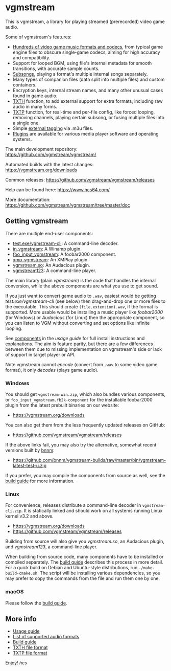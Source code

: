 # vgmstream
This is vgmstream, a library for playing streamed (prerecorded) video game audio.

Some of vgmstream's features:
- [Hundreds of video game music formats and codecs](doc/FORMATS.md), from typical game engine files
  to obscure single-game codecs, aiming for high accuracy and compatibility.
- Support for looped BGM, using file's internal metadata for smooth transitions, with accurate
  sample counts.
- [Subsongs](doc/USAGE.md#subsongs), playing a format's multiple internal songs separately.
- Many types of companion files (data split into multiple files) and custom containers.
- Encryption keys, internal stream names, and many other unusual cases found in game audio.
- [TXTH](doc/TXTH.md) function, to add external support for extra formats, including raw audio in
  many forms.
- [TXTP](doc/TXTP.md) function, for real-time and per-file config, like forced looping, removing
  channels, playing certain subsong, or fusing multiple files into a single one.
- Simple [external tagging](doc/USAGE.md#tagging) via .m3u files.
- [Plugins](#getting-vgmstream) are available for various media player software and operating systems.

The main development repository: https://github.com/vgmstream/vgmstream/

Automated builds with the latest changes: https://vgmstream.org/downloads

Common releases: https://github.com/vgmstream/vgmstream/releases

Help can be found here: https://www.hcs64.com/

More documentation: https://github.com/vgmstream/vgmstream/tree/master/doc

## Getting vgmstream
There are multiple end-user components:
- [test.exe/vgmstream-cli](doc/USAGE.md#testexevgmstream-cli-command-line-decoder): A command-line decoder.
- [in_vgmstream](doc/USAGE.md#in_vgmstream-winamp-plugin): A Winamp plugin.
- [foo_input_vgmstream](doc/USAGE.md#foo_input_vgmstream-foobar2000-plugin): A foobar2000 component.
- [xmp-vgmstream](doc/USAGE.md#xmp-vgmstream-xmplay-plugin): An XMPlay plugin.
- [vgmstream.so](doc/USAGE.md#audacious-plugin): An Audacious plugin.
- [vgmstream123](doc/USAGE.md#vgmstream123-command-line-player): A command-line player.

The main library (plain *vgmstream*) is the code that handles the internal conversion, while the
above components are what you use to get sound.

If you just want to convert game audio to `.wav`, easiest would be getting *test.exe/vgmstream-cli* (see
below) then drag-and-drop one or more files to the executable. This should create `(file.extension).wav`,
if the format is supported. More usable would be installing a music player like *foobar2000* (for
Windows) or *Audacious* (for Linux) then the appropriate component, so you can listen to VGM without
converting and set options like infinite looping.

See [components](doc/USAGE.md#components) in the *usage guide* for full install instructions and
explanations. The aim is feature parity, but there are a few differences between them due to
missing implementation on vgmstream's side or lack of support in target player or API.

Note vgmstream cannot *encode* (convert from `.wav` to some video game format), it only *decodes*
(plays game audio).


### Windows
You should get `vgmstream-win.zip`, which also bundles various components, or
`foo_input_vgmstream.fb2k-component` for the installable foobar2000 plugin from the
latest prebuilt binaries on our website:
- https://vgmstream.org/downloads

You can also get them from the less frequently updated releases on GitHub:
- https://github.com/vgmstream/vgmstream/releases

If the above links fail, you may also try the alternative, somewhat recent versions built by
[bnnm](https://github.com/bnnm):
- https://github.com/bnnm/vgmstream-builds/raw/master/bin/vgmstream-latest-test-u.zip

If you prefer, you may compile the components from source as well, see the
[build guide](doc/BUILD.md) for more information.

### Linux
For convenience, releases distribute a command-line decoder in `vgmstream-cli.zip`. It is
statically linked and should work on all systems running Linux kernel v3.2 and above.
- https://vgmstream.org/downloads
- https://github.com/vgmstream/vgmstream/releases

Building from source will also give you *vgmstream.so*, an Audacious plugin, and *vgmstream123*,
a command-line player.

When building from source code, many components have to be installed or compiled separately. The
[build guide](doc/BUILD.md) describes this process in more detail. For a quick build on Debian and
Ubuntu-style distributions, run `./make-build-cmake.sh`. The script will be installing various
dependencies, so you may prefer to copy the commands from the file and run them one by one.

### macOS
Please follow the [build guide](doc/BUILD.md).


## More info
- [Usage guide](doc/USAGE.md)
- [List of supported audio formats](doc/FORMATS.md)
- [Build guide](doc/BUILD.md)
- [TXTH file format](doc/TXTH.md)
- [TXTP file format](doc/TXTP.md)


Enjoy! *hcs*

